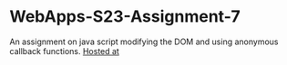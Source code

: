 # WebApps-S23-Assignment-7
An assignment on java script modifying the DOM and using anonymous callback functions.
[Hosted at](https://44-563-web-apps-s23.github.io/44563-webapps-s23-assignment7-Vijayalakshmi3105/hunter.html)
